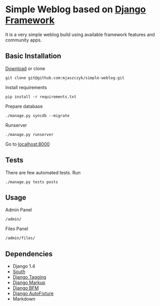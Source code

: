 Simple Weblog based on [Django Framework](http://www.djangoproject.com/)
============================================================

It is a very simple weblog build using available framework features and 
community apps.

Basic Installation
-------------------------------------------------------

[Download](https://github.com/mjaszczyk/simple-weblog/downloads) or clone
    
    git clone git@github.com:mjaszczyk/simple-weblog.git

Install requirements
    
    pip install -r requirements.txt

Prepare database

    ./manage.py syncdb --migrate

Runserver

    ./manage.py runserver

Go to [localhost:8000](http://localhost:8000/)

Tests
-------------------------------------------------------

There are few automated tests.
Run
    
    ./manage.py tests posts

Usage
-------------------------------------------------------

Admin Panel
    
    /admin/

Files Panel

    /admin/files/

Dependencies
-------------------------------------------------------

* Django 1.4
* [South](http://south.aeracode.org/)
* [Django Tagging](http://code.google.com/p/django-tagging/)
* [Django Markup](https://github.com/bartTC/django-markup)
* [Django BFM](https://github.com/simukis/django-bfm)
* [Django AutoFixture](https://github.com/gregmuellegger/django-autofixture)
* Markdown
